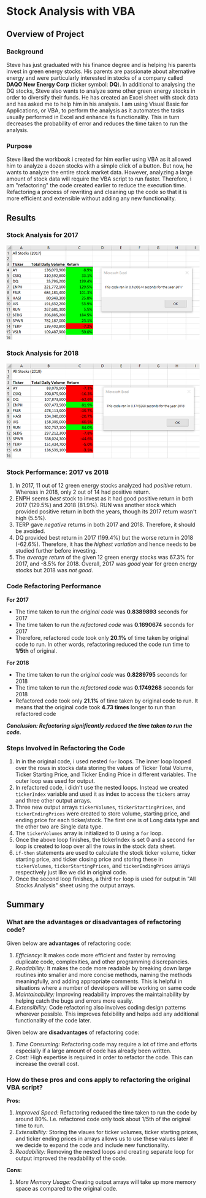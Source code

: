 # Stock Analysis with VBA

## Overview of Project

### Background

Steve has just graduated with his finance degree and is helping his parents invest in green energy stocks. His parents are passionate about alternative energy and were particularly interested in stocks of a company called **DAQO New Energy Corp** (ticker symbol: **DQ**). In additional to analysing the DQ stocks, Steve also wants to analyze some other green energy stocks in order to diversify their funds. He has created an Excel sheet with stock data and has asked me to help him in his analysis. I am using Visual Basic for Applications, or VBA, to perform the analysis as it automates the tasks usually performed in Excel and enhance its functionality. This in turn decreases the probability of error and reduces the time taken to run the analysis. 

### Purpose
Steve liked the workbook i created for him earlier using VBA as it allowed him to analyze a dozen stocks with a simple click of a button. But now, he wants to analyze the entire stock market data. However, analyzing a large amount of stock data will require the VBA script to run faster. Therefore, i am "refactoring" the code created earlier to reduce the execution time. Refactoring a process of rewriting and cleaning up the code so that it is more efficient and extensible without adding any new functionality.

## Results 

### Stock Analysis for 2017

![VBA_Challenge_2017](./Resources/VBA_Challenge_2017.png)

### Stock Analysis for 2018

![VBA_Challenge_2018](./Resources/VBA_Challenge_2018.png)

### Stock Performance: 2017 vs 2018

1. In 2017, 11 out of 12 green energy stocks analyzed had *positive* return. Whereas in 2018, only 2 out of 14 had positive return.
2. ENPH seems *best* stock to invest as it had good positive return in both 2017 (129.5%) and 2018 (81.9%). RUN was another stock which provided positive return in both the years, though its 2017 return wasn't high (5.5%).
3. TERP gave *negative* returns in both 2017 and 2018. Therefore, it should be avoided.
4. DQ provided best return in 2017 (199.4%) but the worse return in 2018 (-62.6%). Therefore, it has the *highest variation* and hence needs to be studied further before investing.
5. The *average return* of the given 12 green energy stocks was 67.3% for 2017, and -8.5% for 2018. Overall, 2017 was *good* year for green energy stocks but 2018 was *not good*.  

### Code Refactoring Performance

**For 2017**
* The time taken to run the *original code* was **0.8389893** seconds for 2017
* The time taken to run the *refactored code* was **0.1690674** seconds for 2017
* Therefore, refactored code took only **20.1%** of time taken by original code to run. In other words, refactoring reduced the code run time to **1/5th** of original.

**For 2018**
* The time taken to run the *original code* was **0.8289795** seconds for 2018
* The time taken to run the *refactored code* was **0.1749268** seconds for 2018
* Refactored code took only **21.1%** of time taken by original code to run. It means that the original code took **4.73 times** longer to run than refactored code

***Conclusion: Refactoring significantly reduced the time taken to run the code.***

### Steps Involved in Refactoring the Code

1. In in the original code, i used nested `for` loops. The inner loop looped over the rows in stocks data storing the values of Ticker Total Volume, Ticker Starting Price, and Ticker Ending Price in different variables. The outer loop was used for output.
2. In refactored code, i didn't use the nested loops. Instead we created `tickerIndex` variable and used it as index to access the `tickers` array and three other output arrays.
3. Three new output arrays `tickerVolumes`, `tickerStartingPrices`, and `tickerEndingPrices` were created to store volume, starting price, and ending price for each ticker/stock. The first one is of Long data type and the other two are Single data type.
4. The `tickerVolumes` array is initialized to 0 using a `for` loop.
5. Once the above loop finishes, the tickerIndex is set 0 and a second `for` loop is created to loop over all the rows in the stock data sheet.
6. `if-then` statements are used to calculate the stock ticker volume, ticker starting price, and ticker closing price and storing these in `tickerVolumes`, `tickerStartingPrices`, and `tickerEndingPrices` arrays respectively just like we did in original code.
7. Once the second loop finishes, a third `for` loop is used for output in "All Stocks Analysis" sheet using the output arrays.        


## Summary

### What are the advantages or disadvantages of refactoring code?
Given below are **advantages** of refactoring code:
1. *Efficiency:* It makes code more efficient and faster by removing duplicate code, complexities, and other programming discrepancies.  
2. *Readability:* It makes the code more readable by breaking down large routines into smaller and more concise methods, naming the methods meaningfully, and adding appropriate comments. This is helpful in situations where a number of developers will be working on same code 
3. *Maintainability:* Improving readability improves the maintainability by helping catch the bugs and errors more easily.
4. *Extensibility:* Code refactoring also involves coding design patterns wherever possible. This improves felxibility and helps add any additional functionality of the code later.

Given below are **disadvantages** of refactoring code:

1. *Time Consuming:* Refactoring code may require a lot of time and efforts especially if a large amount of code has already been written.
2. *Cost:* High expertise is required in order to refactor the code. This can increase the overall cost.  

### How do these pros and cons apply to refactoring the original VBA script?
**Pros:**
1. *Improved Speed:* Refactoring reduced the time taken to run the code by around 80%. I.e. refactored code only took about 1/5th of the original time to run.
2. *Extensibility:* Storing the vlaues for ticker volumes, ticker starting prices, and ticker ending prices in arrays allows us to use these values later if we decide to expand the code and include new functionality.  
3. *Readability:* Removing the nested loops and creating separate loop for output improved the readability of the code.

**Cons:**
1. *More Memory Usage:* Creating output arrays will take up more memory space as compared to the original code.

  
